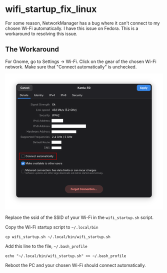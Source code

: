 # wifi_startup_fix_linux

For some reason, NetworkManager has a bug where it can't connect to my chosen Wi-Fi automatically. 
I have this issue on Fedora. This is a workaround to resolving this issue.

## The Workaround

For Gnome, go to Settings -> Wi-Fi. Click on the gear of the chosen Wi-Fi network. 
Make sure that "Connect automatically" is unchecked.

![Network Options](./images/network_options.png)

Replace the ssid of the SSID of your Wi-Fi in the `wifi_startup.sh` script.

Copy the Wi-Fi startup script to `~/.local/bin`
```
cp wifi_startup.sh ~/.local/bin/wifi_startup.sh
```

Add this line to the file, `~/.bash_profile`
```
echo "~/.local/bin/wifi_startup.sh" >> ~/.bash_profile
```

Reboot the PC and your chosen Wi-Fi should connect automatically.
